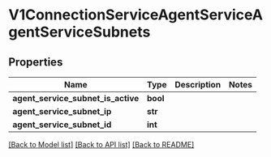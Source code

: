 # V1ConnectionServiceAgentServiceAgentServiceSubnets

## Properties
Name | Type | Description | Notes
------------ | ------------- | ------------- | -------------
**agent_service_subnet_is_active** | **bool** |  | 
**agent_service_subnet_ip** | **str** |  | 
**agent_service_subnet_id** | **int** |  | 

[[Back to Model list]](../README.md#documentation-for-models) [[Back to API list]](../README.md#documentation-for-api-endpoints) [[Back to README]](../README.md)

